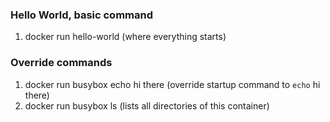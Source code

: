 ### Hello World, basic command

1. docker run hello-world (where everything starts)

### Override commands

1. docker run busybox echo hi there (override startup command to `echo` hi there)
2. docker run busybox ls (lists all directories of this container)
